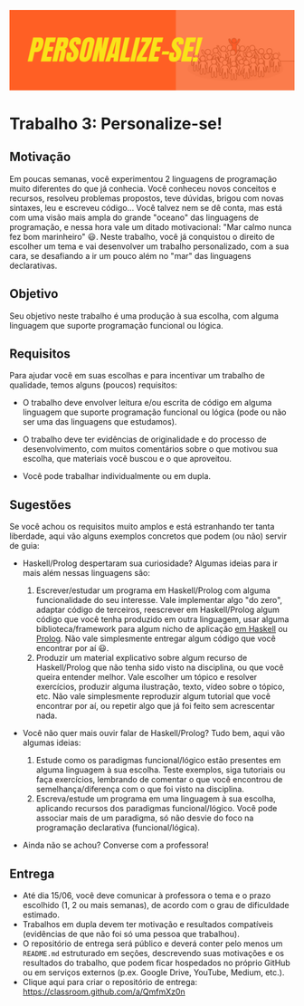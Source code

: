 
![perso.png](perso.png)
# Trabalho 3: Personalize-se!




## Motivação

Em poucas semanas, você experimentou 2 linguagens de programação muito diferentes do que já conhecia.
Você conheceu novos conceitos e recursos, resolveu problemas propostos, teve dúvidas, brigou com novas sintaxes, leu e escreveu código... Você talvez nem se dê conta, mas está com uma visão mais ampla do grande "oceano" das linguagens de programação, e nessa hora vale um ditado motivacional: "Mar calmo nunca fez bom marinheiro" :smiley:.  Neste trabalho, você já conquistou o direito de escolher um tema e vai desenvolver um trabalho personalizado, com a sua cara, se desafiando a ir um pouco além no "mar" das linguagens declarativas.





## Objetivo
Seu objetivo neste trabalho é uma produção à sua escolha, com alguma linguagem que suporte programação funcional ou lógica. 


## Requisitos

Para ajudar você em suas escolhas e para incentivar um trabalho de qualidade, temos alguns (poucos) requisitos:

- O trabalho deve envolver leitura e/ou escrita de código em alguma linguagem que suporte programação funcional ou lógica (pode ou não ser uma das linguagens que estudamos).

- O trabalho deve ter evidências de originalidade e do processo de desenvolvimento, com muitos comentários sobre o que motivou sua escolha, que materiais você buscou e o que aproveitou.

- Você pode trabalhar individualmente ou em dupla.


## Sugestões

Se você achou os requisitos muito amplos e está estranhando ter tanta liberdade, aqui vão alguns exemplos concretos que podem (ou não) servir de guia:

- Haskell/Prolog despertaram sua curiosidade? Algumas ideias para ir mais além nessas linguagens são: 
  1. Escrever/estudar um programa em Haskell/Prolog com alguma funcionalidade do seu interesse. Vale implementar algo "do zero", adaptar código de terceiros, reescrever em Haskell/Prolog algum código que você tenha produzido em outra linguagem, usar alguma biblioteca/framework para algum nicho de aplicação [em Haskell](https://wiki.haskell.org/Applications_and_libraries#Haskell_applications_and_libraries) ou [Prolog](https://www.swi-prolog.org/pldoc/man?section=libpl). Não vale simplesmente entregar algum código que você encontrar por aí :smiley:.
  2. Produzir um material explicativo sobre algum recurso de Haskell/Prolog que não tenha sido visto na disciplina, ou que você queira entender melhor. Vale escolher um tópico e resolver exercícios, produzir alguma ilustração, texto, vídeo sobre o tópico, etc. Não vale simplesmente reproduzir algum tutorial que você encontrar por aí, ou repetir algo que já foi feito sem acrescentar nada.

- Você não quer mais ouvir falar de Haskell/Prolog? Tudo bem, aqui vão algumas ideias:
  1. Estude como os paradigmas funcional/lógico estão presentes em alguma linguagem à sua escolha. Teste exemplos, siga tutoriais ou faça exercícios, lembrando de comentar o que você encontrou de semelhança/diferença com o que foi visto na disciplina. 
  2. Escreva/estude um programa em uma linguagem à sua escolha, aplicando recursos dos paradigmas funcional/lógico. Você pode associar mais de um paradigma, só não desvie do foco na programação declarativa (funcional/lógica).
  
- Ainda não se achou? Converse com a professora!


## Entrega


- Até dia 15/06, você deve comunicar à professora o tema e o prazo escolhido (1, 2 ou mais semanas), de acordo com o grau de dificuldade estimado. 
- Trabalhos em dupla devem ter motivação e resultados compatíveis (evidências de que não foi só uma pessoa que trabalhou).
- O repositório de entrega será público e deverá conter pelo menos um `README.md` estruturado em seções, descrevendo suas motivações e os resultados do trabalho, que podem ficar hospedados no próprio GitHub ou em serviços externos (p.ex. Google Drive, YouTube, Medium, etc.).
- Clique aqui para criar o repositório de entrega: https://classroom.github.com/a/QmfmXz0n






